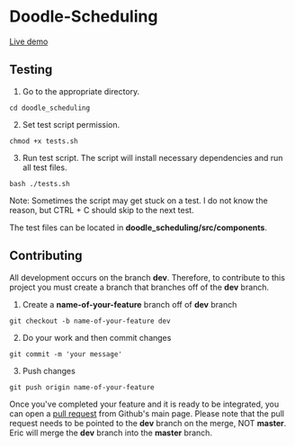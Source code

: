 # Doodle-Scheduling

[Live demo](https://rikijaz.github.io/Doodle-Scheduling/ "Doodle Scheduling")

## Testing

1. Go to the appropriate directory.

`cd doodle_scheduling`

2. Set test script permission.

`chmod +x tests.sh`

3. Run test script. The script will install necessary dependencies and run all test files. 

`bash ./tests.sh`

Note: Sometimes the script may get stuck on a test. I do not know the reason, but CTRL + C should skip to the next test. 

The test files can be located in **doodle_scheduling/src/components**.

## Contributing

All development occurs on the branch **dev**. Therefore, to contribute to this project you must create a branch that branches off of the **dev** branch.

1. Create a **name-of-your-feature** branch off of **dev** branch

`git checkout -b name-of-your-feature dev` 

2. Do your work and then commit changes 

`git commit -m 'your message'`

3. Push changes

`git push origin name-of-your-feature`

Once you've completed your feature and it is ready to be integrated, you can open a [pull request](https://help.github.com/en/github/collaborating-with-issues-and-pull-requests/creating-a-pull-request) from Github's main page. Please note that the pull request needs to be pointed to the **dev** branch on the merge, NOT **master**. Eric will merge the **dev** branch into the **master** branch.

